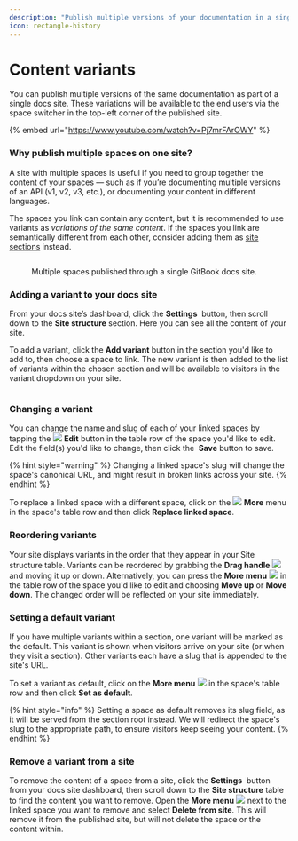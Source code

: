 ```yaml
---
description: "Publish multiple versions of your documentation in a single site —\_ideal for language localization, product versions, and more."
icon: rectangle-history
---
```


# Content variants

You can publish multiple versions of the same documentation as part of a single docs site. These variations will be available to the end users via the space switcher in the top-left corner of the published site.

{% embed url="https://www.youtube.com/watch?v=Pj7mrFArOWY" %}

### Why publish multiple spaces on one site?

A site with multiple spaces is useful if you need to group together the content of your spaces — such as if you’re documenting multiple versions of an API (v1, v2, v3, etc.), or documenting your content in different languages.

The spaces you link can contain any content, but it is recommended to use variants as _variations of the same content_. If the spaces you link are semantically different from each other, consider adding them as [site sections](site-sections.md) instead.

<figure><img src="../../../.gitbook/assets/variants (1).png" alt=""><figcaption><p>Multiple spaces published through a single GitBook docs site.</p></figcaption></figure>

### Adding a variant to your docs site

From your docs site’s dashboard, click the **Settings** <picture><source srcset="../../../.gitbook/assets/settings-dark.png" media="(prefers-color-scheme: dark)"><img src="../../../.gitbook/assets/settings-light.png" alt="" data-size="line"></picture> button, then scroll down to the **Site structure** section. Here you can see all the content of your site.

To add a variant, click the **Add variant** button in the section you'd like to add to, then choose a space to link. The new variant is then added to the list of variants within the chosen section and will be available to visitors in the variant dropdown on your site.

<figure><img src="../../../.gitbook/assets/Site structure full.png" alt=""><figcaption></figcaption></figure>

### Changing a variant

You can change the name and slug of each of your linked spaces by tapping the ![](../../../.gitbook/assets/Edit.svg) **Edit** button in the table row of the space you'd like to edit. Edit the field(s) you'd like to change, then click the <img src="../../../.gitbook/assets/Icon Button.png" alt="" data-size="line"> **Save** button to save.

{% hint style="warning" %}
Changing a linked space's slug will change the space's canonical URL, and might result in broken links across your site.
{% endhint %}

To replace a linked space with a different space, click on the ![](../../../.gitbook/assets/3dots-vertical.svg) **More** menu in the space's table row and then click **Replace linked space**.

### Reordering variants

Your site displays variants in the order that they appear in your Site structure table. Variants can be reordered by grabbing the **Drag handle** ![](../../../.gitbook/assets/Dots-Drag.svg) and moving it up or down. Alternatively, you can press the **More menu** ![](../../../.gitbook/assets/3dots-vertical.svg) in the table row of the space you'd like to edit and choosing **Move up** or **Move down**. The changed order will be reflected on your site immediately.

### Setting a default variant

If you have multiple variants within a section, one variant will be marked as the default. This variant is shown when visitors arrive on your site (or when they visit a section). Other variants each have a slug that is appended to the site's URL.

To set a variant as default, click on the **More menu** ![](../../../.gitbook/assets/3dots-vertical.svg) in the space's table row and then click **Set as default**.

{% hint style="info" %}
Setting a space as default removes its slug field, as it will be served from the section root instead. We will redirect the space's slug to the appropriate path, to ensure visitors keep seeing your content.
{% endhint %}

### Remove a variant from a site

To remove the content of a space from a site, click the **Settings** <picture><source srcset="../../../.gitbook/assets/settings-dark.png" media="(prefers-color-scheme: dark)"><img src="../../../.gitbook/assets/settings-light.png" alt="" data-size="line"></picture> button from your docs site dashboard, then scroll down to the **Site structure** table to find the content you want to remove. Open the **More menu** ![](../../../.gitbook/assets/3dots-vertical.svg) next to the linked space you want to remove and select **Delete from site**. This will remove it from the published site, but will not delete the space or the content within.

